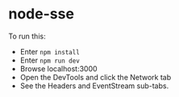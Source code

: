 # node-sse

To run this:

- Enter `npm install`
- Enter `npm run dev`
- Browse localhost:3000
- Open the DevTools and click the Network tab
- See the Headers and EventStream sub-tabs.
